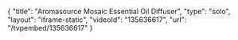 {
    "title": "Aromasource Mosaic Essential Oil Diffuser",
    "type": "solo",
    "layout": "iframe-static",
    "videoId": "135636617",
    "url": "\/tvpembed\/135636617"
}